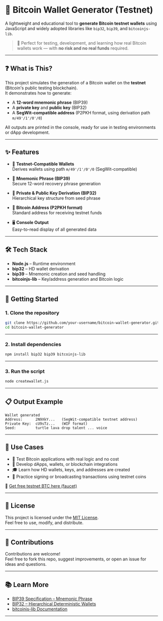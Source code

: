# 💼 Bitcoin Wallet Generator (Testnet)

A lightweight and educational tool to **generate Bitcoin testnet wallets** using JavaScript and widely adopted libraries like `bip32`, `bip39`, and `bitcoinjs-lib`.

> 🔐 Perfect for testing, development, and learning how real Bitcoin wallets work — with **no risk and no real funds** required.

---

## ❓ What is This?

This project simulates the generation of a Bitcoin wallet on the **testnet** (Bitcoin's public testing blockchain).  
It demonstrates how to generate:

- A **12-word mnemonic phrase** (BIP39)
- A **private key** and **public key** (BIP32)
- A **SegWit-compatible address** (P2PKH format, using derivation path `m/49'/1'/0'/0`)

All outputs are printed in the console, ready for use in testing environments or dApp development.

---

## ✨ Features

- 🔐 **Testnet-Compatible Wallets**  
  Derives wallets using path `m/49'/1'/0'/0` (SegWit-compatible)

- 🧠 **Mnemonic Phrase (BIP39)**  
  Secure 12-word recovery phrase generation

- 🔑 **Private & Public Key Derivation (BIP32)**  
  Hierarchical key structure from seed phrase

- 🏦 **Bitcoin Address (P2PKH format)**  
  Standard address for receiving testnet funds

- 🖥️ **Console Output**  
  Easy-to-read display of all generated data

---

## 🛠️ Tech Stack

- **Node.js** – Runtime environment  
- **bip32** – HD wallet derivation  
- **bip39** – Mnemonic creation and seed handling  
- **bitcoinjs-lib** – Key/address generation and Bitcoin logic

---

## 🚀 Getting Started

### 1. Clone the repository

```bash
git clone https://github.com/your-username/bitcoin-wallet-generator.git
cd bitcoin-wallet-generator
``` 

---
### 2. Install dependencies

```bash
npm install bip32 bip39 bitcoinjs-lib
```

---

### 3. Run the script
```bash
node createwallet.js
```

---
## 📋 Output Example

```
Wallet generated
Address:      2N9XkY...   (SegWit-compatible testnet address)
Private Key:  cU9sTz...   (WIF format)
Seed:         turtle lava drop talent ... voice
```
---

## 🧪 Use Cases

- 🔬 Test Bitcoin applications with real logic and no cost  
- 🧱 Develop dApps, wallets, or blockchain integrations  
- 🎓 Learn how HD wallets, keys, and addresses are created  
- 🔁 Practice signing or broadcasting transactions using testnet coins

🔗 [Get free testnet BTC here (faucet)](https://testnet-faucet.mempool.co/)

---

## 📄 License

This project is licensed under the [MIT License](https://opensource.org/licenses/MIT).  
Feel free to use, modify, and distribute.

---

## 🤝 Contributions

Contributions are welcome!  
Feel free to fork this repo, suggest improvements, or open an issue for ideas and questions.

---

## 📚 Learn More

- [BIP39 Specification – Mnemonic Phrase](https://github.com/bitcoin/bips/blob/master/bip-0039.mediawiki)  
- [BIP32 – Hierarchical Deterministic Wallets](https://github.com/bitcoin/bips/blob/master/bip-0032.mediawiki)  
- [bitcoinjs-lib Documentation](https://github.com/bitcoinjs/bitcoinjs-lib)

---
